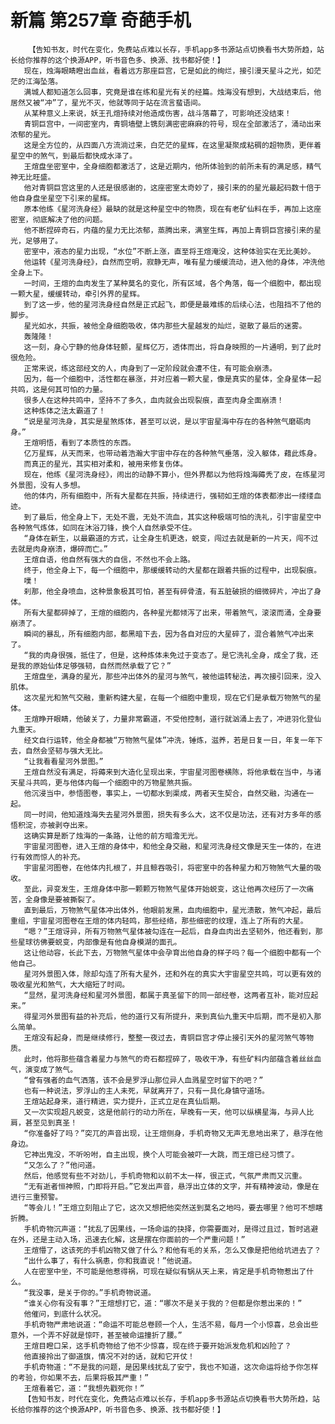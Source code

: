 # 新篇 第257章 奇葩手机
        【告知书友，时代在变化，免费站点难以长存，手机app多书源站点切换看书大势所趋，站长给你推荐的这个换源APP，听书音色多、换源、找书都好使！】
       现在，烛海眼睛瞪出血丝，看着远方那座巨宫，它是如此的绚烂，接引漫天星斗之光，如茫茫的江海坠落。
       满城人都知道怎么回事，究竟是谁在练和星光有关的经篇。烛海没有想到，大战结束后，他居然又被“冲”了，星光不灭，他就等同于站在流言蜚语间。
       从某种意义上来说，妖王孔煊持续对他造成伤害，战斗落幕了，可影响还没结束！
       青铜巨宫中，一间密室内，青铜墙壁上镌刻满密密麻麻的符号，现在全部激活了，涌动出来浓郁的星光。
       这是全方位的，从四面八方流淌过来，白茫茫的星辉，在这里凝聚成粘稠的超物质，更伴着星空中的煞气，到最后都快成水泽了。
       王煊盘坐密室中，全身细胞都激活了，这是近期内，他所体验到的前所未有的满足感，精气神无比旺盛。
       他对青铜巨宫这里的人还是很感谢的，这座密室太奇妙了，接引来的的星光最起码数十倍于他自身盘坐星空下引来的星辉。
       原本他练《星河洗身经》最缺的就是这种星空中的物质，现在有老矿仙料在手，再加上这座密室，彻底解决了他的问题。
       他不断捏碎奇石，内蕴的星力无比浓郁，蒸腾出来，满室生辉，再加上青铜巨宫接引来的星光，足够用了。
       密室中，液态的星力出现，“水位”不断上涨，直至将王煊淹没，这种体验实在无比美妙。
       他运转《星河洗身经》，自然而空明，寂静无声，唯有星力缓缓流动，进入他的身体，冲洗他全身上下。
       一时间，王煊的血肉发生了某种莫名的变化，所有区域，各个角落，每一个细胞中，都出现一颗大星，缓缓转动，牵引外界的星辉。
       到了这一步，他的星河洗身经自然是正式起飞，即便是最难练的后续心法，也阻挡不了他的脚步。
       星光如水，共振，被他全身细胞吸收，体内那些大星越发的灿烂，驱散了最后的迷雾。
       轰隆隆！
       这一刻，身心宁静的他身体轻颤，星辉亿万，透体而出，将自身映照的一片通明，到了此时很危险。
       正常来说，练这部经文的人，肉身到了一定阶段就会遭不住，有可能会崩溃。
       因为，每一个细胞中，活性都在暴涨，并对应着一颗大星，像是真实的星体，全身星体一起共鸣，这是何其可怕的力量。
       很多人在这种共鸣中，坚持不了多久，血肉就会出现裂痕，直至肉身全面崩溃！
       这种炼体之法太霸道了！
       “说是星河洗身，其实是星煞炼体，甚至可以说，是以宇宙星海中存在的各种煞气磨砺肉身。”
       王煊明悟，看到了本质性的东西。
       亿万星辉，从天而来，也带动着浩瀚大宇宙中存在的各种煞气垂落，没入躯体，藉此炼身。
       而真正的星光，其实相对柔和，被用来修复伤体。
       现在，他练《星河洗身经》，闹出的动静不算小，但外界都以为他将烛海薅秃了皮，在练星河外景图，没有人多想。
       他的体内，所有细胞中，所有大星都在共振，持续进行，强韧如王煊的体表都渗出一缕缕血迹。
       到了最后，他全身上下，无处不震，无处不流血，其实这种极端可怕的洗礼，引宇宙星空中各种煞气炼体，如同在沐浴刀锋，换个人自然承受不住。
       “身体在新生，以最霸道的方式，让全身生机更迭，蜕变，闯过去就是新的一片天，闯不过去就是肉身崩溃，爆碎而亡。”
       王煊自语，他自然有强大的自信，不然也不会上路。
       终于，他全身上下，每一个细胞中，那缓缓转动的大星都在跟着共振的过程中，出现裂痕。
       噗！
       刹那，他全身喷血，这种景象极其可怕，甚至有碎骨渣，有五脏破损的细微碎片，冲出了身体。
       所有大星都碎掉了，王煊的细胞内，各种星光都倾泻了出来，带着煞气，滚滚而涌，全身要崩溃了。
       瞬间的暴乱，所有细胞内部，都黑暗下去，因为各自对应的大星碎了，混合着煞气冲出来了。
       “我的肉身很强，抵住了，但是，这种炼体未免过于变态了。是它洗礼全身，成全了我，还是我的原始仙体足够强韧，自然而然承载了它？”
       王煊盘坐，满身的星光，那些冲出体外的星河与煞气，被他运转秘法，再次接引回来，没入肌体。
       这次星光和煞气交融，重新构建大星，在每一个细胞中重现，现在它们是承载万物煞气的星体。
       王煊睁开眼睛，他破关了，力量非常霸道，不受他控制，道行就汹涌上去了，冲进羽化登仙九重天。
       经文自行运转，他全身都被“万物煞气星体”冲洗，锤炼，滋养，若是日复一日，年复一年下去，自然会坚韧与强大无比。
       “让我看看星河外景图。”
       王煊自然没有满足，将薅来到大造化呈现出来，宇宙星河图卷横陈，将他承载在当中，与诸天星斗共鸣，更与他体内每一个细胞中的万物星煞共振。
       他沉浸当中，参悟图卷，事实上，一切都水到渠成，两者天生契合，自然交融，沟通在一起。
       同一时间，他知道烛海失去星河外景图，损失有多么大，这不仅是功法，还有对方多年的感悟积淀，亦被剥夺出来。
       这确实算是断了烛海的一条路，让他的前方暗澹无光。
       宇宙星河图卷，进入王煊的身体中，和他全身交融，和星河洗身经文像是天生一体的，在进行有效而惊人的补充。
       宇宙星河图卷，在他体内扎根了，并且鲸吞吸引，将密室中的各种星力和万物煞气大量的吸收。
       至此，异变发生，王煊身体中那一颗颗万物煞气星体开始蜕变，这让他再次经历了一次痛苦，全身像是要被撕裂了。
       直到最后，万物煞气星体冲出体外，他眼前发黑，血肉细胞中，星光溃散，煞气冲起，最后重组，宇宙星河图卷在王煊的体内轻鸣，那些经络，那些细密的纹理，连上了所有的大星。
       “嗯？”王煊讶异，所有万物煞气星体被勾连在一起后，自身血肉出去坚韧外，他还看到，那些星球彷佛要蜕变，内部像是有他自身模湖的面孔。
       这让他动容，长此下去，万物煞气星体中会孕育出他自身的样子吗？每一个细胞中都有一个他自己。
       星河外景图入体，除却勾连了所有大星外，还和外在的真实大宇宙星空共鸣，可以更有效的吸收星光和煞气，大大缩短了时间。
       “显然，星河洗身经和星河外景图，都属于真圣留下的同一部经卷，这两者互补，能对应起来。”
       得星河外景图有益的补充后，他的道行又有所提升，来到真仙九重天中后期，而不是初入那么简单。
       王煊没有起身，而是继续修行，整整一夜过去，青铜巨宫才停止接引天外的星河煞气等物质。
       此时，他将那些蕴含着星力与煞气的奇石都捏碎了，吸收干净，有些矿料内部蕴含着丝丝血气，演变成了煞气。
       “曾有强者的血气洒落，该不会是罗浮山那位异人血溅星空时留下的吧？”
       也有一种说法，罗浮山的主人未死，早就离开了，只有一具化身镇守道场。
       王煊站起身来，道行精进，实力提升，正式立足在真仙后期。
       又一次实现超凡蜕变，这是他前行的动力所在，早晚有一天，他可以纵横星海，与异人比肩，甚至见到真圣！
       “你准备好了吗？”突兀的声音出现，让王煊侧身，手机奇物又无声无息地出来了，悬浮在他身边。
       它神出鬼没，不听吩咐，自主出现，换个人可能会被吓一大跳，而王煊已经习惯了。
       “又怎么了？”他问道。
       然后，他感觉有些不对劲儿，手机奇物和以前不太一样，很正式，气氛严肃而又沉重。
       “无有逝者恒神照，门即将开启。”它发出声音，悬浮出立体的文字，并有精神波动，像是在进行三重预警。
       “等会儿！”王煊立刻阻止了它，这次又想把他突然送到莫名之地吗，要去哪里？他可不想瞎折腾。
       手机奇物沉声道：“扰乱了因果线，一场命运的抉择，你需要面对，是得过且过，暂时逃避在外，还是主动入场，迅速去化解，这是摆在你面前的一个严重问题！”
       王煊懵了，这该死的手机凶物又做了什么？和他有毛的关系，怎么又像是把他给坑进去了？
       “出什么事了，有什么祸患，你和我直说！”他说道。
       人在密室中坐，不可能是他惹得祸，可现在疑似有锅从天上来，肯定是手机奇物惹出了什么。
       “我没事，是关于你的。”手机奇物说道。
       “谁关心你有没有事？”王煊想打它，道：“哪次不是关于我的？但都是你惹出来的！”
       他催问，到底什么状况。
       手机奇物严肃地说道：“命运不可能总卷顾一个人，生活不易，每月一个小惊喜，总会出些意外，一个弄不好就是惊吓，甚至被命运撞折了腰。”
       王煊目瞪口呆，这手机奇物给了他不少惊喜，现在终于要开始派发危机和凶险了？
       他直接拎出了御道旗，情况不对的话，就和它开仗！
       手机奇物道：“不是我的问题，是因果线扰乱了安宁，我也不知道，这次命运将给予你怎样的考验，你如果不去，后果将极其严重！”
       王煊看着它，道：“我想先戳死你！”
       【告知书友，时代在变化，免费站点难以长存，手机app多书源站点切换看书大势所趋，站长给你推荐的这个换源APP，听书音色多、换源、找书都好使！】